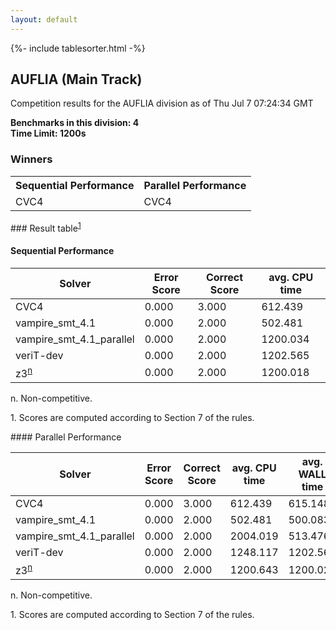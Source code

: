 ```yaml
---
layout: default
---
```

{%- include tablesorter.html -%}

##  AUFLIA (Main Track)

Competition results for the AUFLIA division as of Thu Jul 7 07:24:34 GMT

**Benchmarks in this division: 4**
<br/>
**Time Limit: 1200s**


### Winners
<table>
<tr>
<th class="center">Sequential Performance</th>
<th class="center">Parallel Performance</th>
</tr>
<tr class="center">
<td>CVC4</td>
<td>CVC4</td>
</tr>
</table>
### Result table<sup><a href="#fn1">1</a></sup>
 




#### Sequential Performance
<table id="sequential" class="result sorted">
<thead>
<tr>
<th class="center">Solver</th>
<th class="center">Error Score</th>
<th class="center">Correct Score</th>
<th class="center">avg. CPU time </th>
</thead>
<tr>
<td>CVC4</td>
<td class="right">0.000</td>
<td class="right">3.000</td>
<td class="right">612.439</td>
</tr>
<tr>
<td>vampire_smt_4.1</td>
<td class="right">0.000</td>
<td class="right">2.000</td>
<td class="right">502.481</td>
</tr>
<tr>
<td>vampire_smt_4.1_parallel</td>
<td class="right">0.000</td>
<td class="right">2.000</td>
<td class="right">1200.034</td>
</tr>
<tr>
<td>veriT-dev</td>
<td class="right">0.000</td>
<td class="right">2.000</td>
<td class="right">1202.565</td>
</tr>
<tr>
<td>z3<SUP><a href="#fn">n</a></SUP>
</td>
<td class="right">0.000</td>
<td class="right">2.000</td>
<td class="right">1200.018</td>
</tr>
</table>
<span id="fn"> n. Non-competitive.</span>

<span id="fn1"> 1. Scores are computed according to Section 7 of the rules.</span>



</table>
#### Parallel Performance
<table id="parallel" class="result sorted">
<thead>
<tr>
<th class="center">Solver</th><th class="center">Error Score</th>
<th class="center">Correct Score</th>
<th class="center">avg. CPU time </th>
<th class="center">avg. WALL time </th>

<th class="center">Unsolved</th>
</tr>
</thead>
<tr>
<td>CVC4</td>
<td class="right">0.000</td>
<td class="right">3.000</td>
<td class="right">612.439</td>
<td class="right">615.148</td>
<td class="right">1</td>
</tr>
<tr>
<td>vampire_smt_4.1</td>
<td class="right">0.000</td>
<td class="right">2.000</td>
<td class="right">502.481</td>
<td class="right">500.083</td>
<td class="right">2</td>
</tr>
<tr>
<td>vampire_smt_4.1_parallel</td>
<td class="right">0.000</td>
<td class="right">2.000</td>
<td class="right">2004.019</td>
<td class="right">513.476</td>
<td class="right">2</td>
</tr>
<tr>
<td>veriT-dev</td>
<td class="right">0.000</td>
<td class="right">2.000</td>
<td class="right">1248.117</td>
<td class="right">1202.568</td>
<td class="right">2</td>
</tr>
<tr>
<td>z3<SUP><a href="#fn">n</a></SUP>
</td>
<td class="right">0.000</td>
<td class="right">2.000</td>
<td class="right">1200.643</td>
<td class="right">1200.027</td>
<td class="right">2</td>
</tr>
</table>
<span id="fn"> n. Non-competitive.</span>

<span id="fn1"> 1. Scores are computed according to Section 7 of the rules.</span>


